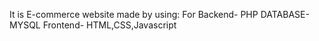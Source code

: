 It is E-commerce website made by using:
For Backend- PHP
DATABASE- MYSQL
Frontend- HTML,CSS,Javascript
